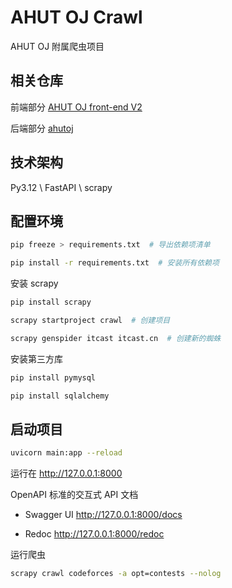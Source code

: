 # AHUT OJ Crawl

AHUT OJ 附属爬虫项目

## 相关仓库

前端部分 [AHUT OJ front-end V2](https://github.com/JorbanSS/AHUT-OJ-front-end-V2)

后端部分 [ahutoj](https://github.com/ximoyuxiao/ahutoj/tree/docker)

## 技术架构

Py3.12 \ FastAPI \ scrapy

## 配置环境

```sh
pip freeze > requirements.txt  # 导出依赖项清单

pip install -r requirements.txt  # 安装所有依赖项
```

安装 scrapy

```sh
pip install scrapy

scrapy startproject crawl  # 创建项目

scrapy genspider itcast itcast.cn  # 创建新的蜘蛛
```

安装第三方库

```sh
pip install pymysql

pip install sqlalchemy
```

## 启动项目

```sh
uvicorn main:app --reload
```

运行在 http://127.0.0.1:8000

OpenAPI 标准的交互式 API 文档

- Swagger UI http://127.0.0.1:8000/docs

- Redoc http://127.0.0.1:8000/redoc

运行爬虫

```sh
scrapy crawl codeforces -a opt=contests --nolog
```